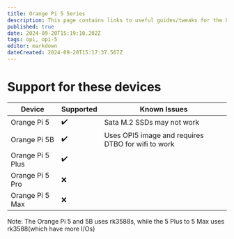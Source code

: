 ```yaml
---
title: Orange Pi 5 Series
description: This page contains links to useful guides/tweaks for the OPI 5 Series devices
published: true
date: 2024-09-20T15:19:10.202Z
tags: opi, opi-5
editor: markdown
dateCreated: 2024-09-20T15:17:37.567Z
---
```


# Support for these devices
| Device            | Supported | Known Issues |
|-------------------|-----------|--------------|
| Orange Pi 5       | ✔️        | Sata M.2 SSDs may not work|
| Orange Pi 5B      | ✔️        |Uses OPI5 image and requires DTBO for wifi to work|
| Orange Pi 5 Plus  | ✔️        |              |
| Orange Pi 5 Pro   | ❌        |              |
| Orange Pi 5 Max   | ❌        |              |

Note: The Orange Pi 5 and 5B uses rk3588s, while the 5 Plus to 5 Max uses rk3588(which have more I/Os)